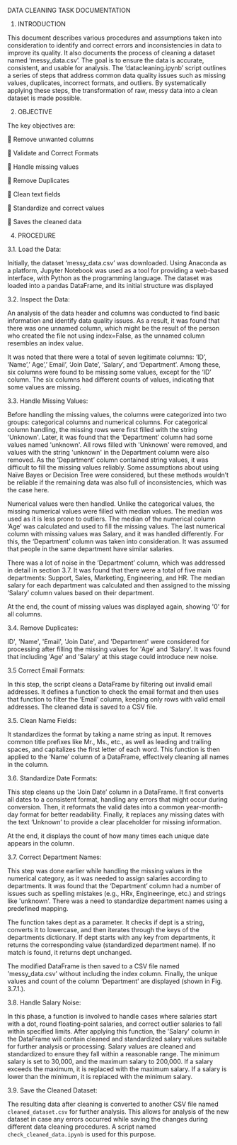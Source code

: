 DATA CLEANING TASK DOCUMENTATION

1.	INTRODUCTION

This document describes various procedures and assumptions taken into consideration to identify and correct errors and inconsistencies in data to improve its quality. It also documents the process of cleaning a dataset named ‘messy_data.csv’. The goal is to ensure the data is accurate, consistent, and usable for analysis.
The ‘datacleaning.ipynb’ script outlines a series of steps that address common data quality issues such as missing values, duplicates, incorrect formats, and outliers. By systematically applying these steps, the transformation of raw, messy data into a clean dataset is made possible.

2.	OBJECTIVE
   
The key objectives are:

	Remove unwanted columns

	Validate and Correct Formats

	Handle missing values

	Remove Duplicates

	Clean text fields

	Standardize and correct values

	Saves the cleaned data

4.	PROCEDURE
   
3.1.  Load the Data: 

Initially, the dataset ‘messy_data.csv’ was downloaded. Using Anaconda as a platform, Jupyter Notebook was used as a tool for providing a web-based interface, with Python as the programming language. The dataset was loaded into a pandas DataFrame, and its initial structure was displayed

3.2. Inspect the Data: 

An analysis of the data header and columns was conducted to find basic information and identify data quality issues. As a result, it was found that there was one unnamed column, which might be the result of the person who created the file not using index=False, as the unnamed column resembles an index value.

It was noted that there were a total of seven legitimate columns: ‘ID’, ‘Name’,’ Age’,’ Email’, ‘Join Date’, ‘Salary’, and ‘Department’. Among these, six columns were found to be missing some values, except for the ‘ID’ column. The six columns had different counts of values, indicating that some values are missing.
 
3.3. Handle Missing Values:

Before handling the missing values, the columns were categorized into two groups: categorical columns and numerical columns.
For categorical column handling, the missing rows were first filled with the string 'Unknown'. Later, it was found that the ‘Department’ column had some values named 'unknown'. All rows filled with 'Unknown' were removed, and values with the string 'unknown' in the Department column were also removed. As the ‘Department’ column contained string values, it was difficult to fill the missing values reliably. Some assumptions about using Naïve Bayes or Decision Tree were considered, but these methods wouldn’t be reliable if the remaining data was also full of inconsistencies, which was the case here.

Numerical values were then handled. Unlike the categorical values, the missing numerical values were filled with median values. The median was used as it is less prone to outliers. The median of the numerical column ‘Age’ was calculated and used to fill the missing values. The last numerical column with missing values was Salary, and it was handled differently. For this, the ‘Department’ column was taken into consideration. It was assumed that people in the same department have similar salaries.

There was a lot of noise in the ‘Department’ column, which was addressed in detail in section 3.7. It was found that there were a total of five main departments: Support, Sales, Marketing, Engineering, and HR. The median salary for each department was calculated and then assigned to the missing ‘Salary’ column values based on their department.

At the end, the count of missing values was displayed again, showing '0' for all columns.

3.4. Remove Duplicates: 

ID', 'Name', 'Email', 'Join Date', and 'Department' were considered for processing after filling the missing values for 'Age' and 'Salary'. It was found that including 'Age' and 'Salary' at this stage could introduce new noise.

3.5 Correct Email Formats: 

In this step, the script cleans a DataFrame by filtering out invalid email addresses. It defines a function to check the email format and then uses that function to filter the ‘Email’ column, keeping only rows with valid email addresses. The cleaned data is saved to a CSV file.

3.5. Clean Name Fields: 

It standardizes the format by taking a name string as input. It removes common title prefixes like Mr., Ms., etc., as well as leading and trailing spaces, and capitalizes the first letter of each word. This function is then applied to the ‘Name’ column of a DataFrame, effectively cleaning all names in the column.

3.6. Standardize Date Formats: 

This step cleans up the 'Join Date’ column in a DataFrame. It first converts all dates to a consistent format, handling any errors that might occur during conversion. Then, it reformats the valid dates into a common year-month-day format for better readability. Finally, it replaces any missing dates with the text ‘Unknown’ to provide a clear placeholder for missing information.

At the end, it displays the count of how many times each unique date appears in the column.

3.7. Correct Department Names: 

This step was done earlier while handling the missing values in the numerical category, as it was needed to assign salaries according to departments. It was found that the ‘Department’ column had a number of issues such as spelling mistakes (e.g., HRx, Engineeringe, etc.) and strings like 'unknown'. There was a need to standardize department names using a predefined mapping.

The function takes dept as a parameter. It checks if dept is a string, converts it to lowercase, and then iterates through the keys of the departments dictionary. If dept starts with any key from departments, it returns the corresponding value (standardized department name). If no match is found, it returns dept unchanged.

The modified DataFrame is then saved to a CSV file named 'messy_data.csv' without including the index column. Finally, the unique values and count of the column ‘Department’ are displayed (shown in Fig. 3.7.1.).

3.8. Handle Salary Noise: 

In this phase, a function is involved to handle cases where salaries start with a dot, round floating-point salaries, and correct outlier salaries to fall within specified limits.
After applying this function, the 'Salary' column in the DataFrame will contain cleaned and standardized salary values suitable for further analysis or processing. Salary values are cleaned and standardized to ensure they fall within a reasonable range. The minimum salary is set to 30,000, and the maximum salary to 200,000. If a salary exceeds the maximum, it is replaced with the maximum salary. If a salary is lower than the minimum, it is replaced with the minimum salary.

3.9. Save the Cleaned Dataset: 

The resulting data after cleaning is converted to another CSV file named `cleaned_dataset.csv` for further analysis. This allows for analysis of the new dataset in case any errors occurred while saving the changes during different data cleaning procedures. A script named `check_cleaned_data.ipynb` is used for this purpose.
